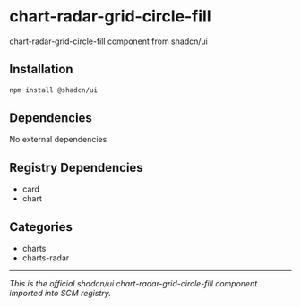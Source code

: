 # chart-radar-grid-circle-fill

chart-radar-grid-circle-fill component from shadcn/ui

## Installation

```bash
npm install @shadcn/ui
```

## Dependencies

No external dependencies

## Registry Dependencies

- card
- chart

## Categories

- charts
- charts-radar

---

*This is the official shadcn/ui chart-radar-grid-circle-fill component imported into SCM registry.*
